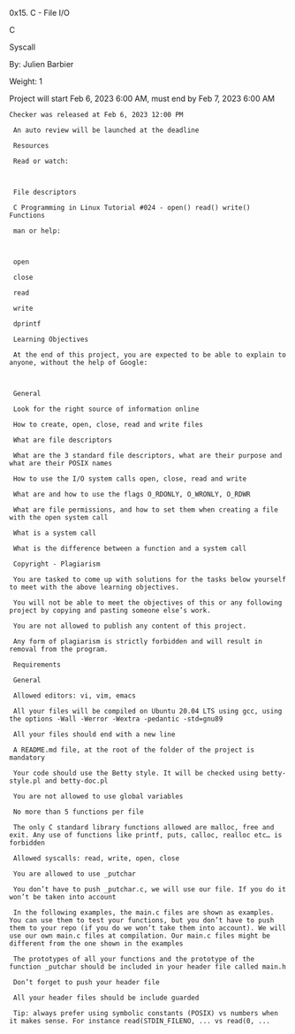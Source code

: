 0x15. C - File I/O

C

Syscall

 By: Julien Barbier

  Weight: 1

   Project will start Feb 6, 2023 6:00 AM, must end by Feb 7, 2023 6:00 AM

    Checker was released at Feb 6, 2023 12:00 PM

     An auto review will be launched at the deadline

     Resources

     Read or watch:



     File descriptors

     C Programming in Linux Tutorial #024 - open() read() write() Functions

     man or help:



     open

     close

     read

     write

     dprintf

     Learning Objectives

     At the end of this project, you are expected to be able to explain to anyone, without the help of Google:



     General

     Look for the right source of information online

     How to create, open, close, read and write files

     What are file descriptors

     What are the 3 standard file descriptors, what are their purpose and what are their POSIX names

     How to use the I/O system calls open, close, read and write

     What are and how to use the flags O_RDONLY, O_WRONLY, O_RDWR

     What are file permissions, and how to set them when creating a file with the open system call

     What is a system call

     What is the difference between a function and a system call

     Copyright - Plagiarism

     You are tasked to come up with solutions for the tasks below yourself to meet with the above learning objectives.

     You will not be able to meet the objectives of this or any following project by copying and pasting someone else’s work.

     You are not allowed to publish any content of this project.

     Any form of plagiarism is strictly forbidden and will result in removal from the program.

     Requirements

     General

     Allowed editors: vi, vim, emacs

     All your files will be compiled on Ubuntu 20.04 LTS using gcc, using the options -Wall -Werror -Wextra -pedantic -std=gnu89

     All your files should end with a new line

     A README.md file, at the root of the folder of the project is mandatory

     Your code should use the Betty style. It will be checked using betty-style.pl and betty-doc.pl

     You are not allowed to use global variables

     No more than 5 functions per file

     The only C standard library functions allowed are malloc, free and exit. Any use of functions like printf, puts, calloc, realloc etc… is forbidden

     Allowed syscalls: read, write, open, close

     You are allowed to use _putchar

     You don’t have to push _putchar.c, we will use our file. If you do it won’t be taken into account

     In the following examples, the main.c files are shown as examples. You can use them to test your functions, but you don’t have to push them to your repo (if you do we won’t take them into account). We will use our own main.c files at compilation. Our main.c files might be different from the one shown in the examples

     The prototypes of all your functions and the prototype of the function _putchar should be included in your header file called main.h

     Don’t forget to push your header file

     All your header files should be include guarded

     Tip: always prefer using symbolic constants (POSIX) vs numbers when it makes sense. For instance read(STDIN_FILENO, ... vs read(0, ...
